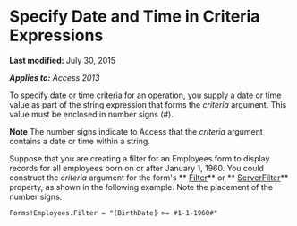 
# Specify Date and Time in Criteria Expressions

 **Last modified:** July 30, 2015

 _**Applies to:** Access 2013_

To specify date or time criteria for an operation, you supply a date or time value as part of the string expression that forms the  _criteria_ argument. This value must be enclosed in number signs (#).


 **Note**  The number signs indicate to Access that the  _criteria_ argument contains a date or time within a string.

Suppose that you are creating a filter for an Employees form to display records for all employees born on or after January 1, 1960. You could construct the  _criteria_ argument for the form's ** [Filter](5EB49F82-8519-981C-A663-9862736AC95F.md)** or ** [ServerFilter](18385DE5-BC0D-9D2C-F97C-5B42E3689B45.md)** property, as shown in the following example. Note the placement of the number signs.



```
Forms!Employees.Filter = "[BirthDate] >= #1-1-1960#"
```


